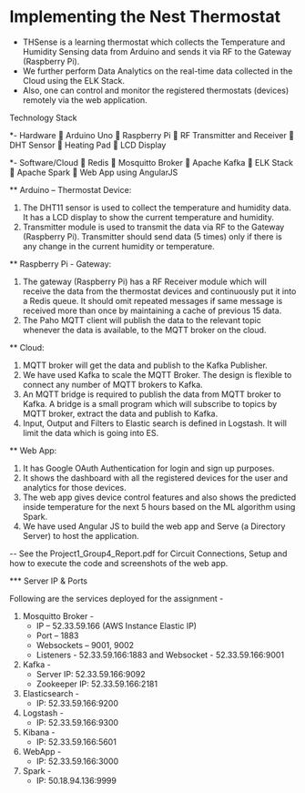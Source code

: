 # Implementing the Nest Thermostat

- THSense is a learning thermostat which collects the Temperature and Humidity Sensing data from Arduino and sends it via RF to the Gateway (Raspberry Pi). 
- We further perform Data Analytics on the real-time data collected in the Cloud using the ELK Stack. 
- Also, one can control and monitor the registered thermostats (devices) remotely via the web application.

Technology Stack
 
*- Hardware
	Arduino Uno
	Raspberry Pi
	RF Transmitter and Receiver
	DHT Sensor
	Heating Pad
	LCD Display

*- Software/Cloud
	Redis
	Mosquitto Broker
	Apache Kafka
	ELK Stack
	Apache Spark
	Web App using AngularJS
 

** Arduino – Thermostat Device:
1. The DHT11 sensor is used to collect the temperature and humidity data. It has a LCD display to show the current temperature and humidity.
2. Transmitter module is used to transmit the data via RF to the Gateway (Raspberry Pi). Transmitter should send data (5 times) only if there is any change in the current humidity or temperature.

** Raspberry Pi - Gateway:
1. The gateway (Raspberry Pi) has a RF Receiver module which will receive the data from the thermostat devices and continuously put it into a Redis queue. It should omit repeated messages if same message is received more than once by maintaining a cache of previous 15 data.
2. The Paho MQTT client will publish the data to the relevant topic whenever the data is available, to the MQTT broker on the cloud.

** Cloud:
1. MQTT broker will get the data and publish to the Kafka Publisher.
2. We have used Kafka to scale the MQTT Broker. The design is flexible to connect any number of MQTT brokers to Kafka.
3. An MQTT bridge is required to publish the data from MQTT broker to Kafka. A bridge is a small program which will subscribe to topics by MQTT broker, extract the data and publish to Kafka.
4. Input, Output and Filters to Elastic search is defined in Logstash. It will limit the data which is going into ES.

** Web App:
1. It has Google OAuth Authentication for login and sign up purposes.
2. It shows the dashboard with all the registered devices for the user and analytics for those devices.
3. The web app gives device control features and also shows the predicted inside temperature for the next 5 hours based on the ML algorithm using Spark.
4. We have used Angular JS to build the web app and Serve (a Directory Server) to host the application.

-- See the Project1_Group4_Report.pdf for Circuit Connections, Setup and how to execute the code and screenshots of the web app.

*** Server IP & Ports

Following are the services deployed for the assignment -

1. Mosquitto Broker -
	- IP – 52.33.59.166 (AWS Instance Elastic IP)
	- Port – 1883
	- Websockets – 9001, 9002
	- Listeners - 52.33.59.166:1883 and Websocket - 52.33.59.166:9001
2. Kafka -
	- Server IP: 52.33.59.166:9092
	- Zookeeper IP: 52.33.59.166:2181
3. Elasticsearch -
	- IP: 52.33.59.166:9200
4. Logstash -
	- IP: 52.33.59.166:9300
5. Kibana -
	- IP: 52.33.59.166:5601
6. WebApp -
	- IP: 52.33.59.166:3000
7. Spark - 
	- IP: 50.18.94.136:9999


